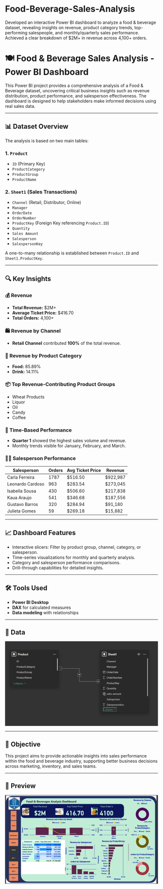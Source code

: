# Food-Beverage-Sales-Analysis
Developed an interactive Power BI dashboard to analyze a food &amp; beverage dataset, revealing insights on revenue, product category trends, top-performing salespeople, and monthly/quarterly sales performance. Achieved a clear breakdown of $2M+ in revenue across 4,100+ orders.

# 🍽️ Food & Beverage Sales Analysis - Power BI Dashboard

This Power BI project provides a comprehensive analysis of a Food & Beverage dataset, uncovering critical business insights such as revenue distribution, product performance, and salesperson effectiveness. The dashboard is designed to help stakeholders make informed decisions using real sales data.

---

## 📊 Dataset Overview

The analysis is based on two main tables:

### 1. `Product`
- `ID` (Primary Key)
- `ProductCategory`
- `ProductGroup`
- `ProductName`

### 2. `Sheet1` (Sales Transactions)
- `Channel` (Retail, Distributor, Online)
- `Manager`
- `OrderDate`
- `OrderNumber`
- `ProductKey` (Foreign Key referencing `Product.ID`)
- `Quantity`
- `Sales Amount`
- `Salesperson`
- `SalespersonKey`

A one-to-many relationship is established between `Product.ID` and `Sheet1.ProductKey`.

---

## 🔍 Key Insights

### 💰 Revenue
- **Total Revenue:** $2M+
- **Average Ticket Price:** $416.70
- **Total Orders:** 4,100+

### 🛍️ Revenue by Channel
- **Retail Channel** contributed **100%** of the total revenue.

### 🍱 Revenue by Product Category
- **Food:** 85.89%
- **Drink:** 14.11%

### 📦 Top Revenue-Contributing Product Groups
- Wheat Products
- Liquor
- Oil
- Candy
- Coffee

### 📆 Time-Based Performance
- **Quarter 1** showed the highest sales volume and revenue.
- Monthly trends visible for January, February, and March.

### 👩‍💼 Salesperson Performance

| Salesperson         | Orders | Avg Ticket Price | Revenue     |
|---------------------|--------|------------------|-------------|
| Carla Ferreira      | 1787   | $516.50          | $922,987    |
| Leonardo Cardoso    | 963    | $283.54          | $273,045    |
| Isabella Sousa      | 430    | $506.60          | $217,838    |
| Kaua Araujo         | 541    | $346.68          | $187,556    |
| Gustavo Barros      | 320    | $284.94          | $91,180     |
| Julieta Gomes       | 59     | $269.18          | $15,882     |

---

## 📈 Dashboard Features
- Interactive slicers: Filter by product group, channel, category, or salesperson.
- Time-series visualizations for monthly and quarterly analysis.
- Category and salesperson performance comparisons.
- Drill-through capabilities for detailed insights.

---

## 🛠️ Tools Used
- **Power BI Desktop**
- **DAX** for calculated measures
- **Data modeling** with relationships

---

## 📁 Data
![Data Schema Preview](https://github.com/Shivansh9307/Sales-analysis-of-food-and-beverage/blob/main/images/Data_Schema.png)


---

## 📌 Objective
This project aims to provide actionable insights into sales performance within the food and beverage industry, supporting better business decisions across marketing, inventory, and sales teams.

---

## 📸 Preview

![Dashboard Preview](https://github.com/Shivansh9307/Sales-analysis-of-food-and-beverage/blob/main/images/Food_Beverages_POWERBI.png)


